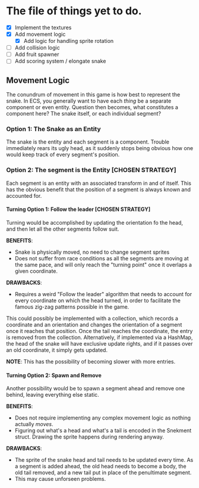 # The file of things yet to do.

- [x] Implement the textures
- [x] Add movement logic
  - [x] Add logic for handling sprite rotation
- [ ] Add collision logic
- [ ] Add fruit spawner
- [ ] Add scoring system / elongate snake

## Movement Logic

The conundrum of movement in this game is how best to represent the snake.
In ECS, you generally want to have each _thing_ be a separate component or even entity.
Question then becomes, what constitutes a component here?
The snake itself, or each individual segment?

### Option 1: The Snake as an Entity

The snake is the entity and each segment is a component.
Trouble immediately rears its ugly head, as it suddenly stops being obvious how one would keep track of every segment's position.

### Option 2: The segment is the Entity [CHOSEN STRATEGY]

Each segment is an entity with an associated transform in and of itself.
This has the obvious benefit that the position of a segment is always known and accounted for.

#### Turning Option 1: Follow the leader [CHOSEN STRATEGY]

Turning would be accomplished by updating the orientation fo the head, and then let all the other segments follow suit.

**BENEFITS**:

- Snake is physically moved, no need to change segment sprites
- Does not suffer from race conditions as all the segments are moving at the same pace, and will only reach the "turning point" once it overlaps a given coordinate.

**DRAWBACKS**:

- Requires a weird "Follow the leader" algorithm that needs to account for every coordinate on which the head turned, in order to facilitate the famous zig-zag patterns possible in the game.

This could possibly be implemented with a collection, which records a coordinate and an orientation and changes the orientation of a segment once it reaches that position.
Once the tail reaches the coordinate, the entry is removed from the collection.
Alternatively, if implemented via a HashMap, the head of the snake will have exclusive update rights, and if it passes over an old coordinate, it simply gets updated.

**NOTE**: This has the possibility of becoming slower with more entries.

#### Turning Option 2: Spawn and Remove

Another possibility would be to spawn a segment ahead and remove one behind, leaving everything else static.

**BENEFITS**:

- Does not require implementing any complex movement logic as nothing actually _moves_.
- Figuring out what's a head and what's a tail is encoded in the Snekment struct. Drawing the sprite happens during rendering anyway.

**DRAWBACKS**:

- The sprite of the snake head and tail needs to be updated every time.
  As a segment is added ahead, the old head needs to become a body, the old tail removed, and a new tail put in place of the penultimate segment.
- This may cause unforseen problems.

